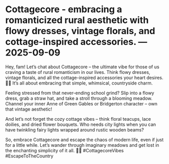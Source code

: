 # Cottagecore - embracing a romanticized rural aesthetic with flowy dresses, vintage florals, and cottage-inspired accessories. — 2025-09-09

Hey, fam! Let’s chat about Cottagecore – the ultimate vibe for those of us craving a taste of rural romanticism in our lives. Think flowy dresses, vintage florals, and all the cottage-inspired accessories your heart desires. 🌼🏡 It’s all about embracing that simple, whimsical, countryside charm.

Feeling stressed from that never-ending school grind? Slip into a flowy dress, grab a straw hat, and take a stroll through a blooming meadow. Channel your inner Anne of Green Gables or Bridgerton character – own that vintage aesthetic!

And let’s not forget the cozy cottage vibes – think floral teacups, lace doilies, and dried flower bouquets. Who needs city lights when you can have twinkling fairy lights wrapped around rustic wooden beams?

So, embrace Cottagecore and escape the chaos of modern life, even if just for a little while. Let’s wander through imaginary meadows and get lost in the enchanting simplicity of it all. 💖🌿 #CottagecoreVibes #EscapeToTheCountry